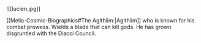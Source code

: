 ![[lucien.jpg]]

[[Melia-Cosmic-Biographics#The Aglthiim:|Aglthiim]] who is known for his combat prowess. Wields a blade that can kill gods. He has grown disgruntled with the Diacci Council.